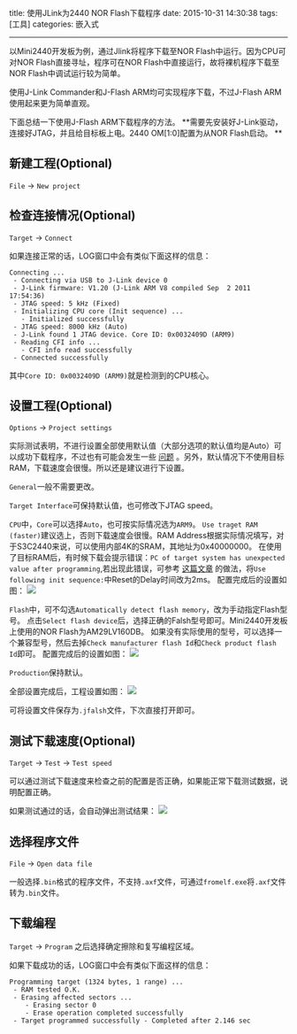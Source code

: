 title: 使用JLink为2440 NOR Flash下载程序
date: 2015-10-31 14:30:38
tags: [工具]
categories: 嵌入式

---

以Mini2440开发板为例，通过Jlink将程序下载至NOR Flash中运行。因为CPU可对NOR Flash直接寻址，程序可在NOR Flash中直接运行，故将裸机程序下载至NOR Flash中调试运行较为简单。

使用J-Link Commander和J-Flash ARM均可实现程序下载，不过J-Flash ARM使用起来更为简单直观。

下面总结一下使用J-Flash ARM下载程序的方法。 **需要先安装好J-Link驱动，连接好JTAG，并且给目标板上电。2440 OM\[1:0\]配置为从NOR Flash启动。 **


<!--more-->

## 新建工程(Optional)
`File` -> `New project`

## 检查连接情况(Optional)
`Target` -> `Connect`

如果连接正常的话，LOG窗口中会有类似下面这样的信息：
```no-highlight
Connecting ...
 - Connecting via USB to J-Link device 0
 - J-Link firmware: V1.20 (J-Link ARM V8 compiled Sep  2 2011 17:54:36)
 - JTAG speed: 5 kHz (Fixed)
 - Initializing CPU core (Init sequence) ...
   - Initialized successfully
 - JTAG speed: 8000 kHz (Auto)
 - J-Link found 1 JTAG device. Core ID: 0x0032409D (ARM9)
 - Reading CFI info ...
   - CFI info read successfully
 - Connected successfully
```
其中`Core ID: 0x0032409D (ARM9)`就是检测到的CPU核心。

## 设置工程(Optional)
`Options` -> `Project settings`

实际测试表明，不进行设置全部使用默认值（大部分选项的默认值均是Auto）可以成功下载程序，不过也有可能会发生一些 [问题](http://m.blog.csdn.net/blog/zhoujiaxq/7750933) 。另外，默认情况下不使用目标RAM，下载速度会很慢。所以还是建议进行下设置。

`General`一般不需要更改。

`Target Interface`可保持默认值，也可修改下JTAG speed。

`CPU`中，`Core`可以选择`Auto`，也可按实际情况选为`ARM9`。
`Use traget RAM (faster)`建议选上，否则下载速度会很慢。RAM Address根据实际情况填写，对于S3C2440来说，可以使用内部4K的SRAM，其地址为0x40000000。
在使用了目标RAM后，有时候下载会提示错误：`PC of target system has unexpected value after programming`,若出现此错误，可参考 [这篇文章](http://www.crifan.com/resolved_j-flash_arm_nor_flash_programming_error_pc_of_target_system_has_unexpected_value_after_programming/) 的做法，将`Use following init sequence:`中Reset的Delay时间改为2ms。
配置完成后的设置如图：
![](http://7xnwyt.com1.z0.glb.clouddn.com/arm20151031162234.png)

`Flash`中，可不勾选`Automatically detect flash memory`，改为手动指定Flash型号。
点击`Select flash device`后，选择正确的Falsh型号即可。Mini2440开发板上使用的NOR Flash为AM29LV160DB。
如果没有实际使用的型号，可以选择一个兼容型号，然后去掉`Check manufacturer flash Id`和`Check product flash Id`即可。
配置完成后的设置如图：
![](http://7xnwyt.com1.z0.glb.clouddn.com/arm20151031163621.png)

`Production`保持默认。

全部设置完成后，工程设置如图：
![](http://7xnwyt.com1.z0.glb.clouddn.com/arm20151031163909.png)

可将设置文件保存为`.jfalsh`文件，下次直接打开即可。

## 测试下载速度(Optional)
`Target` -> `Test` -> `Test speed`

可以通过测试下载速度来检查之前的配置是否正确，如果能正常下载测试数据，说明配置正确。

如果测试通过的话，会自动弹出测试结果：
![](http://7xnwyt.com1.z0.glb.clouddn.com/arm20151031153629.png)

## 选择程序文件
`File` -> `Open data file`

一般选择`.bin`格式的程序文件，不支持`.axf`文件，可通过`fromelf.exe`将`.axf`文件转为`.bin`文件。

## 下载编程
`Target` -> `Program`
之后选择确定擦除和复写编程区域。

如果下载成功的话，LOG窗口中会有类似下面这样的信息：
```no-highlight
Programming target (1324 bytes, 1 range) ...
 - RAM tested O.K.
 - Erasing affected sectors ...
    - Erasing sector 0
    - Erase operation completed successfully
 - Target programmed successfully - Completed after 2.146 sec
```













